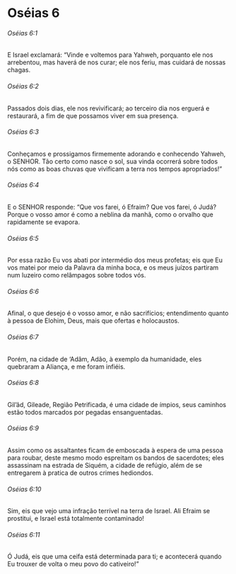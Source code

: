# Oséias 6

###### Oséias 6:1

E Israel exclamará: “Vinde e voltemos para Yahweh, porquanto ele nos arrebentou, mas haverá de nos curar; ele nos feriu, mas cuidará de nossas chagas.

###### Oséias 6:2

Passados dois dias, ele nos revivificará; ao terceiro dia nos erguerá e restaurará, a fim de que possamos viver em sua presença.

###### Oséias 6:3

Conheçamos e prossigamos firmemente adorando e conhecendo Yahweh, o SENHOR. Tão certo como nasce o sol, sua vinda ocorrerá sobre todos nós como as boas chuvas que vivificam a terra nos tempos apropriados!”

###### Oséias 6:4

E o SENHOR responde: “Que vos farei, ó Efraim? Que vos farei, ó Judá? Porque o vosso amor é como a neblina da manhã, como o orvalho que rapidamente se evapora.

###### Oséias 6:5

Por essa razão Eu vos abati por intermédio dos meus profetas; eis que Eu vos matei por meio da Palavra da minha boca, e os meus juízos partiram num luzeiro como relâmpagos sobre todos vós.

###### Oséias 6:6

Afinal, o que desejo é o vosso amor, e não sacrifícios; entendimento quanto à pessoa de Elohim, Deus, mais que ofertas e holocaustos.

###### Oséias 6:7

Porém, na cidade de ‘Adâm, Adão, à exemplo da humanidade, eles quebraram a Aliança, e me foram infiéis.

###### Oséias 6:8

Gil’âd, Gileade, Região Petrificada, é uma cidade de ímpios, seus caminhos estão todos marcados por pegadas ensanguentadas.

###### Oséias 6:9

Assim como os assaltantes ficam de emboscada à espera de uma pessoa para roubar, deste mesmo modo espreitam os bandos de sacerdotes; eles assassinam na estrada de Siquém, a cidade de refúgio, além de se entregarem à pratica de outros crimes hediondos.

###### Oséias 6:10

Sim, eis que vejo uma infração terrível na terra de Israel. Ali Efraim se prostitui, e Israel está totalmente contaminado!

###### Oséias 6:11

Ó Judá, eis que uma ceifa está determinada para ti; e acontecerá quando Eu trouxer de volta o meu povo do cativeiro!”

